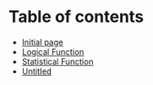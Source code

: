 # Table of contents

* [Initial page](README.md)
* [Logical Function](logical-function.md)
* [Statistical Function](statistical-function.md)
* [Untitled](untitled-2.md)

